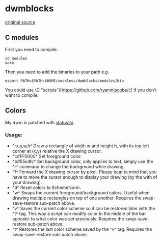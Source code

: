 # dwmblocks
[original source](https://github.com/torrinfail/dwmblocks)

## C modules

First you need to compile:
```
cd modules
make
```
Then you need to add the binaries to your path e.g.
```
export PATH=$PATH:$HOME/suckless/dwmblocks/modules/bin
```

You could use (C "scripts")[https://github.com/ryanmjacobs/c] if you don't want to compile.

## Colors

My dwm is patched with [status2d](https://dwm.suckless.org/patches/status2d/):
### Usage:
- ^rx,y,w,h^ Draw a rectangle of width w and height h, with its top left corner at (x,y) relative the X drawing cursor.
- ^c#FF0000^ Set foreground color.
- ^b#55cdfc^ Set background color, only applies to text, simply use the ^r^ command to change the background while drawing.
- ^f<px>^ Forward the X drawing cursor by <px> pixel. Please bear in mind that you have to move the cursor enough to display your drawing (by the with of your drawing).
- ^d^ Reset colors to SchemeNorm.
- ^w^ Swaps the current foreground/background colors. Useful when drawing multiple rectangles on top of one another. Requires the swap-save-restore sub-patch above.
- ^v^ Saves the current color scheme so it can be restored later with the ^t^ tag. This way a script can modify color in the middle of the bar agnostic to what color was set previously. Requires the swap-save-restore sub-patch above.
- ^t^ Restores the last color scheme saved by the ^v^ tag. Requires the swap-save-restore sub-patch above.

